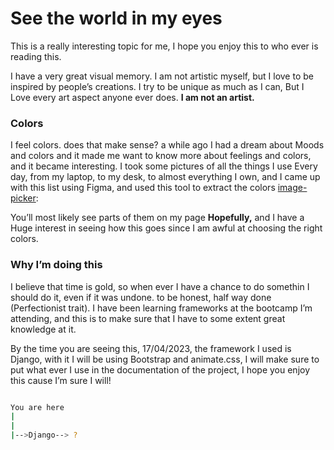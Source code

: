 # See the world in my eyes

This is a really interesting topic for me, I hope you enjoy this to who ever is reading this.

I have a very great visual memory. I am not artistic myself, but I love to be inspired by people’s creations. I try to be unique as much as I can, But I Love every art aspect anyone ever does. **I am not an artist.**

### Colors

I feel colors. does that make sense? a while ago I had a dream about Moods and colors and it made me want to know more about feelings and colors, and it became interesting. I took some pictures of all the things I use Every day, from my laptop, to my desk, to almost everything I own, and I came up with this list using Figma, and used this tool to extract the colors  [image-picker](https://coolors.co/image-picker): 



You’ll most likely see parts of them on my page **Hopefully,**   and I have a Huge interest in seeing how this goes since I am awful at choosing the right colors.

### Why I’m doing this

I believe that time is gold, so when ever I have a chance to do somethin I should do it, even if it was undone. to be honest, half way done (Perfectionist trait). I have been learning frameworks at the bootcamp I’m attending, and this is to make sure that I have to some extent great knowledge at it.

By the time you are seeing this, 17/04/2023, the framework I used is Django,  with it I will be using Bootstrap and animate.css, I will make sure to put what ever I use in the documentation of the project, I hope you enjoy this cause I’m sure I will!

```bash

You are here  
|
|
|-->Django--> ?

```